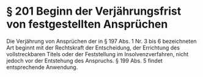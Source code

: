 # § 201 Beginn der Verjährungsfrist von festgestellten Ansprüchen
Die Verjährung von Ansprüchen der in § 197 Abs. 1 Nr. 3 bis 6 bezeichneten Art beginnt mit der Rechtskraft der Entscheidung, der Errichtung des vollstreckbaren Titels oder der Feststellung im Insolvenzverfahren, nicht jedoch vor der Entstehung des Anspruchs. § 199 Abs. 5 findet entsprechende Anwendung.